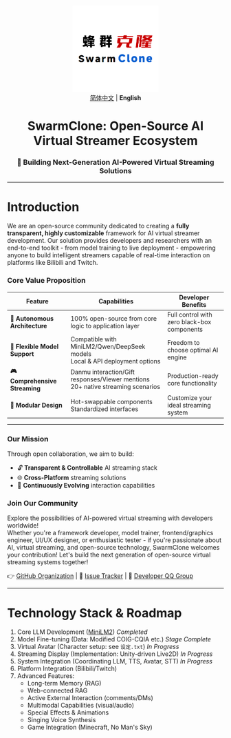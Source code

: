 <div align="center">
<img src="./assets/logo.png" width="200" height="200" />
<br>
<a href="README.md">简体中文</a> | <strong>English</strong>
<br>
<h1>SwarmClone: Open-Source AI Virtual Streamer Ecosystem</h1>
<h3>🚀 Building Next-Generation AI-Powered Virtual Streaming Solutions</h3>
</div>

---

# Introduction

We are an open-source community dedicated to creating a **fully transparent, highly customizable** framework for AI virtual streamer development. Our solution provides developers and researchers with an end-to-end toolkit - from model training to live deployment - empowering anyone to build intelligent streamers capable of real-time interaction on platforms like Bilibili and Twitch.

### Core Value Proposition
| Feature | Capabilities | Developer Benefits |
|---------|--------------|---------------------|
| **🧱 Autonomous Architecture** | 100% open-source from core logic to application layer | Full control with zero black-box components |
| **🔄 Flexible Model Support** | Compatible with MiniLM2/Qwen/DeepSeek models<br>Local & API deployment options | Freedom to choose optimal AI engine |
| **🎮 Comprehensive Streaming** | Danmu interaction/Gift responses/Viewer mentions<br>20+ native streaming scenarios | Production-ready core functionality |
| **🧩 Modular Design** | Hot-swappable components<br>Standardized interfaces | Customize your ideal streaming system |

---

### Our Mission
Through open collaboration, we aim to build:
- 🔓 **Transparent & Controllable** AI streaming stack
- 🌐 **Cross-Platform** streaming solutions
- 🧠 **Continuously Evolving** interaction capabilities

### Join Our Community

Explore the possibilities of AI-powered virtual streaming with developers worldwide!  
Whether you're a framework developer, model trainer, frontend/graphics engineer, UI/UX designer, or enthusiastic tester - if you're passionate about AI, virtual streaming, and open-source technology, SwarmClone welcomes your contribution! Let's build the next generation of open-source virtual streaming systems together!

👉 [GitHub Organization](https://github.com/SwarmClone) | 🐛 [Issue Tracker](https://github.com/SwarmClone/SwarmClone/issues) | 💬
[Developer QQ Group](https://qm.qq.com/q/aFEAE2I5X2)

---

# Technology Stack & Roadmap
1) Core LLM Development ([MiniLM2](https://github.com/swarmclone/MiniLM2)) *Completed*
2) Model Fine-tuning (Data: Modified COIG-CQIA etc.) *Stage Complete*
3) Virtual Avatar (Character setup: see `设定.txt`) *In Progress*
4) Streaming Display (Implementation: Unity-driven Live2D) *In Progress*
5) System Integration (Coordinating LLM, TTS, Avatar, STT) *In Progress*
6) Platform Integration (Bilibili/Twitch)
7) Advanced Features:
    - Long-term Memory (RAG)
    - Web-connected RAG
    - Active External Interaction (comments/DMs)
    - Multimodal Capabilities (visual/audio)
    - Special Effects & Animations
    - Singing Voice Synthesis
    - Game Integration (Minecraft, No Man's Sky)
